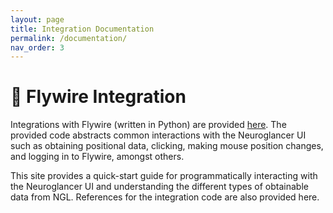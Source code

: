 ```yaml
---
layout: page
title: Integration Documentation
permalink: /documentation/
nav_order: 3
---
```

# 🐍 Flywire Integration

Integrations with Flywire (written in Python) are provided [here](https://github.com/seung-lab/ngl_bench/). The provided code abstracts common interactions with the Neuroglancer UI such as obtaining positional data, clicking, making mouse position changes, and logging in to Flywire, amongst others.

This site provides a quick-start guide for programmatically interacting with the Neuroglancer UI and understanding the different types of obtainable data from NGL. References for the integration code are also provided here.